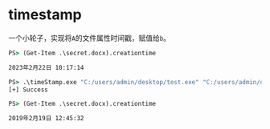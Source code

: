 # timestamp
一个小轮子，实现将`A`的文件属性时间戳，赋值给`b`。

```cmd
PS> (Get-Item .\secret.docx).creationtime

2023年2月22日 10:17:14

PS> .\timeStamp.exe "C:/users/admin/desktop/test.exe" "C:/users/admin/desktop/secret.docx"
[+] Success

PS> (Get-Item .\secret.docx).creationtime

2019年2月19日 12:45:32
```

